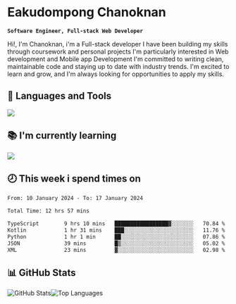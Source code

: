 # Eakudompong Chanoknan

**`Software Engineer, Full-stack Web Developer`**

<p>Hi!, I'm Chanoknan, i'm a Full-stack developer I have been building my skills
through coursework and personal projects I'm particularly interested in Web development
and Mobile app Development I'm committed to writing clean, maintainable
code and staying up to date with industry trends. I'm excited to learn
and grow, and I'm always looking for opportunities to apply my skills.</p>

## 🔧 Languages and Tools

  <a href="https://skillicons.dev">
    <img src="https://skillicons.dev/icons?i=typescript,javascript,html,css,php,java,python,laravel,nodejs,mongodb,react,nextjs,tailwind,mysql,planetscale,postgres,firebase&perline=9" />
  </a>
  
## 📚 I'm currently learning
  <a href="https://skillicons.dev">
    <img src="https://skillicons.dev/icons?i=go,rust,kotlin,androidstudio,graphql,docker,kubernetes,gcp,aws" />
  </a>

## 🕗 This week i spend times on

<!--START_SECTION:waka-->

```txt
From: 10 January 2024 - To: 17 January 2024

Total Time: 12 hrs 57 mins

TypeScript        9 hrs 10 mins   █████████████████▓░░░░░░░   70.84 %
Kotlin            1 hr 31 mins    ███░░░░░░░░░░░░░░░░░░░░░░   11.76 %
Python            1 hr 1 min      ██░░░░░░░░░░░░░░░░░░░░░░░   07.86 %
JSON              39 mins         █▒░░░░░░░░░░░░░░░░░░░░░░░   05.02 %
XML               23 mins         ▓░░░░░░░░░░░░░░░░░░░░░░░░   02.98 %
```

<!--END_SECTION:waka-->

## 📊 GitHub Stats

<p style="display: flex">
  <img alt="GitHub Stats" src="https://github-readme-stats.vercel.app/api?username=EC-9624&show_icons=true&theme=gruvbox&count_private=true"/>
  <img alt="Top Languages" src="https://github-readme-stats.vercel.app/api/top-langs/?username=EC-9624&layout=compact&theme=gruvbox" />  
</p>
